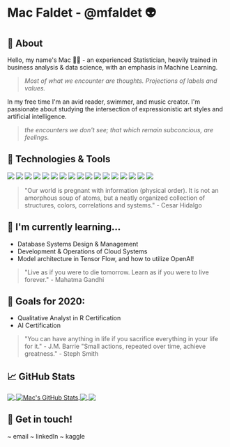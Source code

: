 # Mac Faldet - @mfaldet :alien:

## :open_book: About
Hello, my name's Mac :man_scientist: - an experienced Statistician, heavily trained in business analysis & data science, with an emphasis in Machine Learning.

> *Most of what we encounter are thoughts. Projections of labels and values.*

In my free time I'm an avid reader, swimmer, and music creator. I'm passionate about studying the intersection of expressionistic art styles and artificial intelligence.

> *the encounters we don't see; that which remain subconcious, are feelings.*


## :wrench: Technologies & Tools
![](https://img.shields.io/badge/OS-Linux-informational?style=flat&logo=linux&logoColor=white&color=2bbc8a)
![](https://img.shields.io/badge/Shell-Bash-informational?style=flat&logo=gnu-bash&logoColor=white&color=2bbc8a)
![](https://img.shields.io/badge/Apache-Spark-informational?style=flat&logo=spark&logoColor=white&color=2bbc8a)
![](https://img.shields.io/badge/Apache-Hive-informational?style=flat&logo=hive&logoColor=white&color=2bbc8a)
![](https://img.shields.io/badge/Code-SQL-informational?style=flat&logo=mysql&logoColor=white&color=2bbc8a)
![](https://img.shields.io/badge/Code-C++-informational?style=flat&logo=c++&logoColor=white&color=2bbc8a)
![](https://img.shields.io/badge/Code-R-informational?style=flat&logo=r&logoColor=white&color=2bbc8a)
![](https://img.shields.io/badge/Code-Python-informational?style=flat&logo=python&logoColor=white&color=2bbc8a)
![](https://img.shields.io/badge/Code-JupyterNotebook-informational?style=flat&logo=jupyter&logoColor=white&color=2bbc8a)
![](https://img.shields.io/badge/Statistics-SPSS-informational?style=flat&logo=spss&logoColor=white&color=2bbc8a)
![](https://img.shields.io/badge/Analytics-Tableau-informational?style=flat&logo=mysql&logoColor=white&color=2bbc8a)
![](https://img.shields.io/badge/ML-TensorFlow-informational?style=flat&logo=tensorflow&logoColor=white&color=2bbc8a)
![](https://img.shields.io/badge/AI-SAS-informational?style=flat&logo=sas&logoColor=white&color=2bbc8a)
![](https://img.shields.io/badge/BI-Microsoft-informational?style=flat&logo=microsoft&logoColor=white&color=2bbc8a)
![](https://img.shields.io/badge/DVCS-Git-informational?style=flat&logo=git&logoColor=white&color=2bbc8a)
![](https://img.shields.io/badge/DVCS-AWS-informational?style=flat&logo=amazonaws&logoColor=white&color=2bbc8a)
![](https://img.shields.io/badge/Design-Visio-informational?style=flat&logo=visio&logoColor=white&color=2bbc8a)

> "Our world is pregnant with information (physical order). It is not an amorphous soup of atoms, but a neatly organized collection of structures, colors, correlations and systems." - Cesar Hidalgo


## 🌱 I'm currently learning...

- Database Systems Design & Management
- Development & Operations of Cloud Systems
- Model architecture in Tensor Flow, and how to utilize OpenAI!

> "Live as if you were to die tomorrow. Learn as if you were to live forever." - Mahatma Gandhi


## :crystal_ball: Goals for 2020:

- Qualitative Analyst in R Certification
- AI Certification

> "You can have anything in life if you sacrifice everything in your life for it." - J.M. Barrie
> "Small actions, repeated over time, achieve greatness." - Steph Smith


## &#x1f4c8; GitHub Stats

<a href="https://github.com/mfaldet/mfaldet">
  <img align="center" src="https://github-readme-stats.vercel.app/api/top-langs/?username=mfaldet&hide=java,html&title_color=ffffff&text_color=c9cacc&icon_color=2bbc8a&bg_color=1d1f21" />
</a>
<a href="https://github.com/mfaldet/mfaldet">
  <img align="center" src="https://github-readme-stats.vercel.app/api?username=mfaldet&show_icons=true&line_height=27&count_private=true&title_color=ffffff&text_color=c9cacc&icon_color=2bbc8a&bg_color=1d1f21" alt="Mac's GitHub Stats" />
</a>
<a href="https://github.com/mfaldet/the_movie_database">
  <img align="center" src="https://github-readme-stats.vercel.app/api/pin/?username=mfaldet&repo=the_movie_database&title_color=ffffff&text_color=c9cacc&icon_color=2bbc8a&bg_color=1d1f21" />
</a>
<a href="https://github.com/mfaldet/project-blueprint">
  <img align="center" src="https://github-readme-stats.vercel.app/api/pin/?username=mfaldet&repo=project-blueprint&title_color=ffffff&text_color=c9cacc&icon_color=2bbc8a&bg_color=1d1f21" />
</a>   


## :link: Get in touch!
~ email
~ linkedIn
~ kaggle
